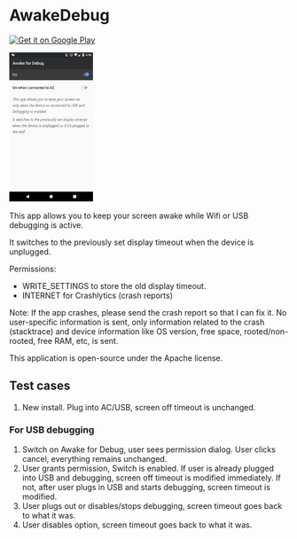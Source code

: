 AwakeDebug
==========
<a href="https://play.google.com/store/apps/details?id=com.afzaln.awakedebug">
  <img alt="Get it on Google Play"
       src="https://developer.android.com/images/brand/en_generic_rgb_wo_45.png" />
</a>

<p align="left">
  <img src="/design/latest_playstore.png" alt="Messages screen (Phone)" height="30%" width="30%"/>
</p>


This app allows you to keep your screen awake while Wifi or USB debugging is active.

It switches to the previously set display timeout when the device is unplugged.

Permissions:
- WRITE_SETTINGS to store the old display timeout.
- INTERNET for Crashlytics (crash reports)

Note: If the app crashes, please send the crash report so that I can fix it. No user-specific information is sent, only information related to the crash (stacktrace) and device information like OS version, free space, rooted/non-rooted, free RAM, etc, is sent.

This application is open-source under the Apache license. 


## Test cases

1. New install. Plug into AC/USB, screen off timeout is unchanged.

### For USB debugging

1. Switch on Awake for Debug, user sees permission dialog. User clicks cancel, everything remains unchanged.
2. User grants permission, Switch is enabled. If user is already plugged into USB and debugging, screen off timeout is modified immediately. If not, after user plugs in USB and starts debugging, screen timeout is modified.
3. User plugs out or disables/stops debugging, screen timeout goes back to what it was.
4. User disables option, screen timeout goes back to what it was.

